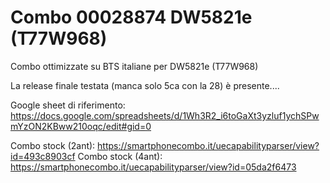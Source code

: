 # Combo 00028874 DW5821e (T77W968)
Combo ottimizzate su BTS italiane per DW5821e (T77W968) 

La release finale testata (manca solo 5ca con la 28) è presente....

Google sheet di riferimento: https://docs.google.com/spreadsheets/d/1Wh3R2_i6toGaXt3yzluf1ychSPwmYzON2KBww210oqc/edit#gid=0


Combo stock (2ant): https://smartphonecombo.it/uecapabilityparser/view?id=493c8903cf
Combo stock (4ant): https://smartphonecombo.it/uecapabilityparser/view?id=05da2f6473
